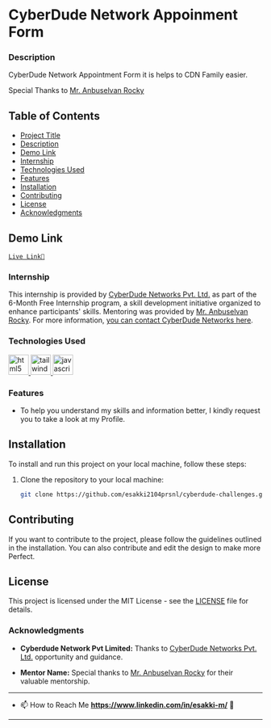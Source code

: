 # CyberDude Network Appoinment Form

### Description

CyberDude Network Appointment Form it is helps to CDN Family easier.

Special Thanks to [Mr. Anbuselvan Rocky](https://instagram.com/anbuselvanrocky)

## Table of Contents

- [Project Title](#project-title)
- [Description](#description)
- [Demo Link](#demo-link)
- [Internship](#internship)
- [Technologies Used](#technologies-used)
- [Features](#features)
- [Installation](#installation)
- [Contributing](#contributing)
- [License](#license)
- [Acknowledgments](#acknowledgments)

## Demo Link

<a target="_blank" href="https://esakki2104prsnl.github.io/cyberdude-challenges/Javascript/02-javascript-dom/01-form-validation/dist/">`Live Link🚀`</a>

### Internship

This internship is provided by [CyberDude Networks Pvt. Ltd.](https://youtube.com/cyberdudenetworks) as part of the 6-Month Free Internship program, a skill development initiative organized to enhance participants' skills. Mentoring was provided by [Mr. Anbuselvan Rocky](https://instagram.com/anbuselvanrocky). For more information, [you can contact CyberDude Networks here](https://cyberdudenetworks.com).

### Technologies Used

<a href="https://www.w3.org/html/" target="_blank"> <img src="https://w7.pngwing.com/pngs/201/90/png-transparent-logo-html-html5.png" alt="html5" width="40" height="40"/> </a>
<a href="https://tailwindcss.com/" target="_blank"><img src="https://yt3.googleusercontent.com/ikv41jMTr1uHGdILrJhvbfVJcDt4oqhwApKX37TjAleF_cRPbF2W-waj7uMnS5JySvnlvAlTCg=s900-c-k-c0x00ffffff-no-rj" alt="tailwind" width="40" height="40"/> </a>
<a href="https://www.w3.org/js/" target="_blank"><img src="https://cdn.pixabay.com/photo/2015/04/23/17/41/javascript-736400_1280.png" alt="javascript" width="40" height="40"/> </a>

### Features

- To help you understand my skills and information better, I kindly request you to take a look at my Profile.

## Installation

To install and run this project on your local machine, follow these steps:

1. Clone the repository to your local machine:

   ```bash
   git clone https://github.com/esakki2104prsnl/cyberdude-challenges.git
   ```

## Contributing

If you want to contribute to the project, please follow the guidelines outlined in the installation. You can also contribute and edit the design to make more Perfect.

## License

This project is licensed under the MIT License - see the [LICENSE](LICENSE) file for details.

### Acknowledgments

- **Cyberdude Network Pvt Limited:** Thanks to [CyberDude Networks Pvt. Ltd.](https://youtube.com/cyberdudenetworks) opportunity and guidance.

- **Mentor Name:** Special thanks to [Mr. Anbuselvan Rocky](https://instagram.com/anbuselvanrocky) for their valuable mentorship.

---

- 📫 How to Reach Me **https://www.linkedin.com/in/esakki-m/** 🚀

---
